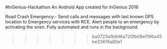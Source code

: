 
#InGenius-Hackathon
An Android App created for InGenius 2016

Road Crash Emergency:-
Send calls and messages with last known GPS location to Emergency services with RCE. Alert people to an emergency by activating the siren. Fully automated and runs in the background.
>>>>>>> ba0723a1b6d6a720fb08e1196a45be33616a80e1
